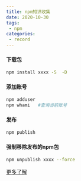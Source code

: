 ```yaml
---
title: npm知识收集
date: 2020-10-30
tags:
 - npm
categories:
 - record
---
```



#### 下载包
```bash
npm install xxxx -S  -D

```

#### 添加账号
```bash
npm adduser
npm whami   #查询当前账号
```

#### 发布
```bash
npm publish
```

#### 强制移除发布的npm包

```bash
npm unpublish xxxx --force
```


[更多了解](http://www.ruanyifeng.com/blog/2016/10/npm_scripts.html)
